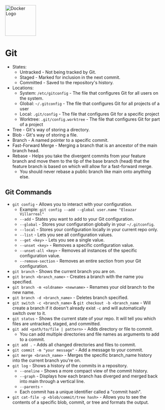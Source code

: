 <image alt="Docker Logo" height="100px" src="./images/git.png" width="100px" />

# Git

* States:
    * Untracked - Not being tracked by Git.
    * Staged - Marked for inclusion in the next commit.
    * Committed - Saved to the repository's history.
* Locations:
    * System: `/etc/gitconfig` - The file that configures Git for all users on the system.
    * Global: `~/.gitconfig` - The file that configures Git for all projects of a user
    * Local: `.git/config` - The file that configures Git for a specific project
    * Worktree: `.git/config.worktree` - The file that configures Git for part of a project
* Tree - Git's way of storing a directory.
* Blob - Git's way of storing a file.
* Branch - A named pointer to a specific commit.
* Fast-Forward Merge - Merging a branch that is an ancestor of the main branch head.
* Rebase - Helps you take the divergent commits from your feature branch and move them to the tip of the base branch (head) that the feature branch is based on which will allow for a fast-forward merge.
    * You should never rebase a public branch like main onto anything else.

## Git Commands

* `git config` - Allows you to interact with your configuration.
    * Example: `git config --add --global user.name "Eleazar Villarreal"`
    * `--add` - States you want to add to your Git configuration.
    * `--global` - Stores your configuration globally in your `~/.gitconfig`. 
    * `--local` - Stores your configuration locally in your current repo only.
    * `--list` - Lets you see all configuration values.
    * `--get <key>` - Lets you see a single value.
    * `--unset <key>` - Removes a specific configuration value.
    * `--unset-all <key>` - Removes all instances of the specific configuration value.
    * `--remove-section` - Removes an entire section from your Git configuration.
* `git branch` - Shows the current branch you are on.
* `git branch <branch_name>` - Creates a branch with the name you specified.
* `git branch -m <oldname> <newname>` - Renames your old branch to the new name.
* `git branch -d <branch_name>` - Deletes branch specified.
* `git switch -c <branch_name>` & `git checkout -b <branch_name` - Will create a branch if it doesn't already exist `-c` and will automatically switch over to it.
* `git status` - Shows the current state of your repo. It will tell you which files are untracked, staged, and committed.
* `git add <path/to/file | pattern>` - Adds directory or file to commit.
    * You can add multiple directories and file names as arguments to add to a commit.
* `git add .` - Adds all changed directories and files to commit.
* `git commit -m "your message"` - Add a message to your commit.
* `git merge <branch_name>` - Merges the specific branch_name history into the current branch you're on.
* `git log` - Shows a history of the commits in a repository.
    * `--oneline` - Shows a more compact view of the commit history.
    * `--graph` - Displays how each branch has diverged and merged back into main through a vertical line.
    * `--parents` - 
    * Each commit has a unique identifier called a "commit hash".
* `git cat-file -p <blob/commit/tree hash>` - Allows you to see the contents of a specific blob, commit, or tree and formats the output.